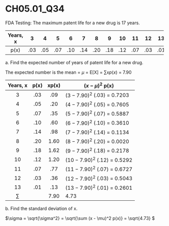 # CH05.01_Q34 #

FDA Testing: The maximum patent life for a new drug is 17 years. 



| Years, x | 3 | 4 | 5 | 6 | 7 | 8 | 9 | 10 | 11 | 12 | 13 |
|:--------:|:-:|:-:|:-:|:-:|:-:|:-:|:-:|:--:|:--:|:--:|:--:|
| p(x)     | .03 | .05 | .07 | .10 | .14 | .20 | .18 | .12 | .07 | .03 | .01 |

a. Find the expected number of years of patent life for a new drug.

The expected number is the mean = $\mu$ = E[X] = $\sum xp(x)$ = 7.90


| Years, x | p(x) |  xp(x) | $(x - \mu)^2$ p(x) |
|:--------:|:----:|:------:|--------------------|
| 3        | .03  | .09    | $(3 - 7.90)^2$ (.03) = 0.7203 |
| 4        | .05  | .20    | $(4 - 7.90)^2$ (.05) = 0.7605 |
| 5        | .07  | .35    | $(5 - 7.90)^2$ (.07) = 0.5887 |
| 6        | .10  | .60    | $(6 - 7.90)^2$ (.10) = 0.3610 |
| 7        | .14  | .98    | $(7 - 7.90)^2$ (.14) = 0.1134 |
| 8        | .20  | 1.60   | $(8 - 7.90)^2$ (.20) = 0.0020 |
| 9        | .18  | 1.62   | $(9 - 7.90)^2$ (.18) = 0.2178 |
| 10       | .12  | 1.20   | $(10 - 7.90)^2$ (.12) = 0.5292 |
| 11       | .07  | .77    | $(11 - 7.90)^2$ (.07) = 0.6727 |
| 12       | .03  | .36    | $(12 - 7.90)^2$ (.03) = 0.5043 |
| 13       | .01  | .13    | $(13 - 7.90)^2$ (.01) = 0.2601 |
| $\sum$   |      | 7.90   | 4.73               |

b. Find the standard deviation of x.

$\sigma = \sqrt{\sigma^2} = \sqrt{\sum (x - \mu)^2 p(x)} = \sqrt{4.73} $




